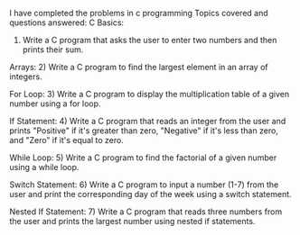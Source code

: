 I have completed the problems in c programming
Topics covered and questions answered:
C Basics:
1) Write a C program that asks the user to enter two numbers and then prints their sum.

Arrays:
2) Write a C program to find the largest element in an array of integers.

For Loop:
3) Write a C program to display the multiplication table of a given number using a for loop.

If Statement:
4) Write a C program that reads an integer from the user and prints "Positive" if it's greater than zero, "Negative" if it's less than zero, and "Zero" if it's equal to zero.

While Loop:
5) Write a C program to find the factorial of a given number using a while loop.

Switch Statement:
6) Write a C program to input a number (1-7) from the user and print the corresponding day of the week using a switch statement.

Nested If Statement:
7) Write a C program that reads three numbers from the user and prints the largest number using nested if statements.
